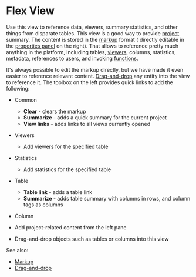 <!-- TITLE: Flex View -->
<!-- SUBTITLE: -->

# Flex View

Use this view to reference data, viewers, summary statistics, and other things from disparate tables. This view is a
good way to provide [project](project.md) summary. The content is stored in the [markup](../datagrok/markup.md) format (
directly editable in the
[properties panel](../datagrok/navigation.md#properties) on the right). That allows to reference pretty much anything in
the platform, including tables, [viewers](../visualize/viewers.md), columns, statistics, metadata, references to users,
and invoking [functions](functions/function.md).

It's always possible to edit the markup directly, but we have made it even easier to reference relevant content.
[Drag-and-drop](../datagrok/drag-and-drop.md) any entity into the view to reference it. The toolbox on the left provides
quick links to add the following:

* Common
  * **Clear** - clears the markup
  * **Summarize** - adds a quick summary for the current project
  * **View links** - adds links to all views currently opened
* Viewers
  * Add viewers for the specified table
* Statistics
  * Add statistics for the specified table
* Table
  * **Table link** - adds a table link
  * **Summarize** - adds table summary with columns in rows, and column tags as columns
* Column

* Add project-related content from the left pane
* Drag-and-drop objects such as tables or columns into this view

See also:

* [Markup](../datagrok/markup.md)
* [Drag-and-drop](../datagrok/drag-and-drop.md)
